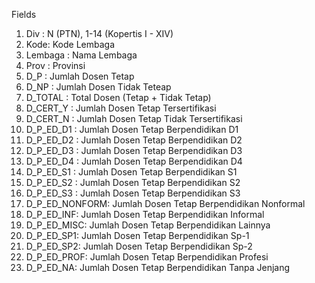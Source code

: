 Fields

1. Div : N (PTN), 1-14 (Kopertis I - XIV)
2. Kode: Kode Lembaga
3. Lembaga : Nama Lembaga
4. Prov : Provinsi
5. D_P : Jumlah Dosen Tetap
6. D_NP : Jumlah Dosen Tidak Teteap
7. D_TOTAL : Total Dosen (Tetap + Tidak Tetap)
8. D_CERT_Y : Jumlah Dosen Tetap Tersertifikasi
9. D_CERT_N : Jumlah Dosen Tetap Tidak Tersertifikasi
10. D_P_ED_D1 : Jumlah Dosen Tetap Berpendidikan D1
11. D_P_ED_D2 : Jumlah Dosen Tetap Berpendidikan D2
12. D_P_ED_D3 : Jumlah Dosen Tetap Berpendidikan D3
13. D_P_ED_D4 : Jumlah Dosen Tetap Berpendidikan D4
14. D_P_ED_S1 : Jumlah Dosen Tetap Berpendidikan S1
15. D_P_ED_S2 : Jumlah Dosen Tetap Berpendidikan S2
16. D_P_ED_S3 : Jumlah Dosen Tetap Berpendidikan S3
17. D_P_ED_NONFORM: Jumlah Dosen Tetap Berpendidikan Nonformal
17. D_P_ED_INF: Jumlah Dosen Tetap Berpendidikan Informal
17. D_P_ED_MISC: Jumlah Dosen Tetap Berpendidikan Lainnya
17. D_P_ED_SP1: Jumlah Dosen Tetap Berpendidikan Sp-1
17. D_P_ED_SP2: Jumlah Dosen Tetap Berpendidikan Sp-2
17. D_P_ED_PROF: Jumlah Dosen Tetap Berpendidikan Profesi
17. D_P_ED_NA: Jumlah Dosen Tetap Berpendidikan Tanpa Jenjang

